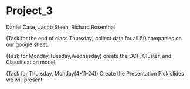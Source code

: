 # Project_3

Daniel Case, Jacob Steen, Richard Rosenthal 


(Task for the end of class Thursday)
collect data for all 50 companies on our google sheet. 


(Task for Monday,Tuesday,Wednesday)
create the DCF, Cluster, and Classification model.

(Task for Thursday, Monday(4-11-24))
Create the Presentation 
Pick slides we will present

